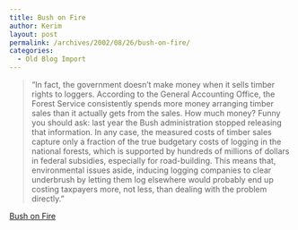 ```yaml
---
title: Bush on Fire
author: Kerim
layout: post
permalink: /archives/2002/08/26/bush-on-fire/
categories:
  - Old Blog Import
---
```


>   &#8220;In fact, the government doesn&#8217;t make money when it sells timber rights to loggers. According to the General Accounting Office, the Forest Service consistently spends more money arranging timber sales than it actually gets from the sales. How much money? Funny you should ask: last year the Bush administration stopped releasing that information. In any case, the measured costs of timber sales capture only a fraction of the true budgetary costs of logging in the national forests, which is supported by hundreds of millions of dollars in federal subsidies, especially for road-building. This means that, environmental issues aside, inducing logging companies to clear underbrush by letting them log elsewhere would probably end up costing taxpayers more, not less, than dealing with the problem directly.&#8221;


<a href="http://www.nytimes.com/2002/08/27/opinion/27KRUG.html" onclick="_gaq.push(['_trackEvent', 'outbound-article', 'http://www.nytimes.com/2002/08/27/opinion/27KRUG.html', 'Bush on Fire']);" >Bush on Fire</a>

